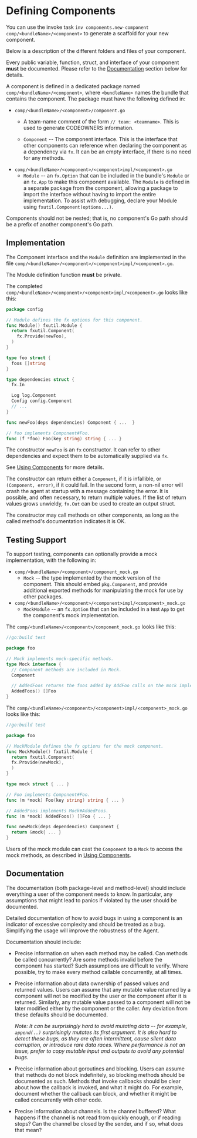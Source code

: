 # Defining Components

You can use the invoke task `inv components.new-component comp/<bundleName>/<component>` to generate a scaffold for your new component.

Below is a description of the different folders and files of your component.

Every public variable, function, struct, and interface of your component **must** be documented. Please refer to the [Documentation](#documentation) section below for details.

A component is defined in a dedicated package named `comp/<bundleName>/<component>`, where `<bundleName>` names the bundle that contains the component.
The package must have the following defined in:
  * `comp/<bundleName>/<component>/component.go`
    * A team-name comment of the form `// team: <teamname>`.
      This is used to generate CODEOWNERS information.

    * `Component` -- The component interface.
      This is the interface that other components can reference when declaring the component as a dependency via `fx`.
      It can be an empty interface, if there is no need for any methods.
  * `comp/<bundleName>/<component>/<component>impl/<component>.go`
    * `Module` -- an `fx.Option` that can be included in the bundle's `Module` or an `fx.App` to make this component available. 
      The `Module` is defined in a separate package from the component, allowing a package to import the interface without having to import the entire implementation.
      To assist with debugging, declare your Module using `fxutil.Component(options...)`.

Components should not be nested; that is, no component's Go path should be a prefix of another component's Go path.

## Implementation

The Component interface and the `Module` definition are implemented in the file `comp/<bundleName>/<component>/<component>impl/<component>.go`.

The Module definition function **must** be private.

The completed `comp/<bundleName>/<component>/<component>impl/<component>.go` looks like this:


```go
package config

// Module defines the fx options for this component.
func Module() fxutil.Module {
  return fxutil.Component(
    fx.Provide(newFoo),
  )
}

type foo struct {
  foos []string
}

type dependencies struct {
  fx.In

  Log log.Component
  Config config.Component
  // ...
}

func newFoo(deps dependencies) Component { ...  }

// foo implements Component#Foo.
func (f *foo) Foo(key string) string { ... }
```

The constructor `newFoo` is an `fx` constructor. It can refer to other dependencies and expect them to be automatically supplied via `fx`. 

See [Using Components](./usage.md) for more details.

The constructor can return either a `Component`, if it is infallible, or `(Component, error)`, if it could fail.
In the second form, a non-nil error will crash the agent at startup with a message containing the error.
It is possible, and often necessary, to return multiple values.
If the list of return values grows unwieldy, `fx.Out` can be used to create an output struct.

The constructor may call methods on other components, as long as the called method's documentation indicates it is OK.

## Testing Support


To support testing, components can optionally provide a mock implementation, with the following in:
  * `comp/<bundleName>/<component>/component_mock.go`
    * `Mock` -- the type implemented by the mock version of the component.
    This should embed `pkg.Component`, and provide additional exported methods for manipulating the mock for use by other packages.
  * `comp/<bundleName>/<component>/<component>impl/<component>_mock.go`      
    * `MockModule` -- an `fx.Option` that can be included in a test `App` to get the component's mock implementation.


The `comp/<bundleName>/<component>/component_mock.go` looks like this:
```go
//go:build test

package foo

// Mock implements mock-specific methods.
type Mock interface {
  // Component methods are included in Mock.
  Component

  // AddedFoos returns the foos added by AddFoo calls on the mock implementation.
  AddedFoos() []Foo
}
```

The `comp/<bundleName>/<component>/<component>impl/<component>_mock.go` looks like this:

```go
//go:build test

package foo

// MockModule defines the fx options for the mock component.
func MockModule() fxutil.Module {
  return fxutil.Component(
  fx.Provide(newMock),
  )
}
```

```go
type mock struct { ... }

// Foo implements Component#Foo.
func (m *mock) Foo(key string) string { ... }

// AddedFoos implements Mock#AddedFoos.
func (m *mock) AddedFoos() []Foo { ... }

func newMock(deps dependencies) Component {
  return &mock{ ... }
}
```

Users of the mock module can cast the `Component` to a `Mock` to access the mock methods, as described in [Using Components](./usage.md).


## Documentation

The documentation (both package-level and method-level) should include everything a user of the component needs to know.
In particular, any assumptions that might lead to panics if violated by the user should be documented.

Detailed documentation of how to avoid bugs in using a component is an indicator of excessive complexity and should be treated as a bug.
Simplifying the usage will improve the robustness of the Agent.

Documentation should include:

* Precise information on when each method may be called.
  Can methods be called concurrently?
  Are some methods invalid before the component has started?
  Such assumptions are difficult to verify. Where possible, try to make every method callable concurrently, at all times.

* Precise information about data ownership of passed values and returned values.
  Users can assume that any mutable value returned by a component will not be modified by the user or the component after it is returned.
  Similarly, any mutable value passed to a component will not be later modified either by the component or the caller.
  Any deviation from these defaults should be documented.

  _Note: It can be surprisingly hard to avoid mutating data -- for example, `append(..)` surprisingly mutates its first argument.
  It is also hard to detect these bugs, as they are often intermittent, cause silent data corruption, or introduce rare data races.
  Where performance is not an issue, prefer to copy mutable input and outputs to avoid any potential bugs._

* Precise information about goroutines and blocking.
  Users can assume that methods do not block indefinitely, so blocking methods should be documented as such.
  Methods that invoke callbacks should be clear about how the callback is invoked, and what it might do.
  For example, document whether the callback can block, and whether it might be called concurrently with other code.

* Precise information about channels.
  Is the channel buffered?
  What happens if the channel is not read from quickly enough, or if reading stops?
  Can the channel be closed by the sender, and if so, what does that mean?
